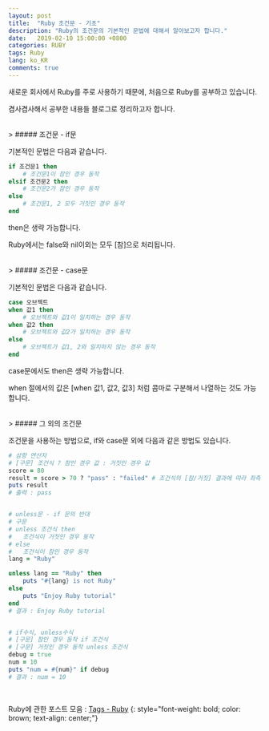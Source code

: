 ```yaml
---
layout: post
title:  "Ruby 조건문 - 기초"
description: "Ruby의 조건문의 기본적인 문법에 대해서 알아보고자 합니다."
date:   2019-02-10 15:00:00 +0800
categories: RUBY
tags: Ruby
lang: ko_KR
comments: true
---
```


새로운 회사에서 Ruby를 주로 사용하기 때문에, 처음으로 Ruby를 공부하고 있습니다. 

겸사겸사해서 공부한 내용들 블로그로 정리하고자 합니다. 


<br>
> ##### 조건문 - if문

기본적인 문법은 다음과 같습니다. 

~~~ ruby
if 조건문1 then
    # 조건문1이 참인 경우 동작
elsif 조건문2 then
    # 조건문2가 참인 경우 동작
else
    # 조건문1, 2 모두 거짓인 경우 동작
end
~~~

then은 생략 가능합니다. 

Ruby에서는 false와 nil이외는 모두 [참]으로 처리됩니다. 


<br>
> ##### 조건문 - case문

기본적인 문법은 다음과 같습니다. 

~~~ ruby
case 오브젝트
when 값1 then
    # 오브젝트와 값1이 일치하는 경우 동작
when 값2 then
    # 오브젝트와 값2가 일치하는 경우 동작
else
    # 오브젝트가 값1, 2와 일치하지 않는 경우 동작
end
~~~

case문에서도 then은 생략 가능합니다. 

when 절에서의 값은 [when 값1, 값2, 값3] 처럼 콤마로 구분해서 나열하는 것도 가능합니다. 


<br>
> ##### 그 외의 조건문

조건문을 사용하는 방법으로, if와 case문 외에 다음과 같은 방법도 있습니다.

~~~ ruby
# 삼항 연산자
# [구문] 조건식 ? 참인 경우 값 : 거짓인 경우 값
score = 80
result = score > 70 ? "pass" : "failed" # 조건식의 [참/거짓] 결과에 따라 좌측의 result에 값을 대입한다.
puts result
# 출력 : pass


# unless문 - if 문의 반대
# 구문
# unless 조건식 then
#   조건식이 거짓인 경우 동작
# else
#   조건식이 참인 경우 동작
lang = "Ruby"

unless lang == "Ruby" then
    puts "#{lang} is not Ruby"
else
    puts "Enjoy Ruby tutorial"
end
# 결과 : Enjoy Ruby tutorial


# if수식, unless수식
# [구문] 참인 경우 동작 if 조건식
# [구문] 거짓인 경우 동작 unless 조건식
debug = true
num = 10
puts "num = #{num}" if debug 
# 결과 : num = 10
~~~


<br>

Ruby에 관한 포스트 모음 : <a href="{{site.url}}/tags#ruby_cap" target="_blank">Tags - Ruby</a>
{: style="font-weight: bold; color: brown; text-align: center;"}




<br><br><br>
